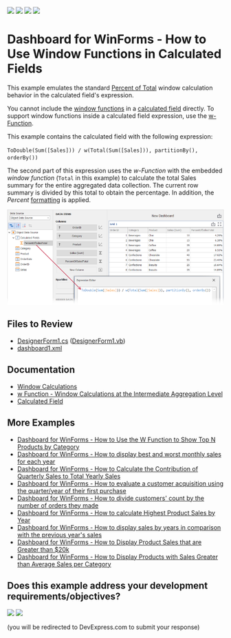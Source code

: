 <!-- default badges list -->
![](https://img.shields.io/endpoint?url=https://codecentral.devexpress.com/api/v1/VersionRange/404742878/24.2.1%2B)
[![](https://img.shields.io/badge/Open_in_DevExpress_Support_Center-FF7200?style=flat-square&logo=DevExpress&logoColor=white)](https://supportcenter.devexpress.com/ticket/details/T1028236)
[![](https://img.shields.io/badge/📖_How_to_use_DevExpress_Examples-e9f6fc?style=flat-square)](https://docs.devexpress.com/GeneralInformation/403183)
[![](https://img.shields.io/badge/💬_Leave_Feedback-feecdd?style=flat-square)](#does-this-example-address-your-development-requirementsobjectives)
<!-- default badges end -->
# Dashboard for WinForms - How to Use Window Functions in Calculated Fields

This example emulates the standard [Percent of Total](https://docs.devexpress.com/Dashboard/115920/common-features/advanced-analytics/window-calculations/creating-window-calculations#percent-of-total) window calculation behavior in the calculated field's expression.

You cannot include the [window functions](https://docs.devexpress.com/Dashboard/400122/common-features/advanced-analytics/expression-constants-operators-and-functions#functions) in a [calculated field](https://docs.devexpress.com/Dashboard/116934/common-features/advanced-analytics/calculated-fields) directly. To support window functions inside a calculated field expression, use the [w-Function](https://docs.devexpress.com/Dashboard/401421/common-features/advanced-analytics/aggregations/w-function-aggregation-intermediate-level).

This example contains the calculated field with the following expression:

`ToDouble(Sum([Sales])) / w(Total(Sum([Sales])), partitionBy(), orderBy())`

The second part of this expression uses the *w-Function* with the embedded *window function* (`Total` in this example) to calculate the total Sales summary for the entire aggregated data collection. The current row summary is divided by this total to obtain the percentage. In addition, the *Percent* [formatting](https://docs.devexpress.com/Dashboard/15697/winforms-dashboard/winforms-designer/create-dashboards-in-the-winforms-designer/data-shaping/formatting-data) is applied.

![](images/screenshot.png)

<!-- default file list -->
## Files to Review

* [DesignerForm1.cs](./CS/DesignerForm1.cs) ([DesignerForm1.vb](./VB/DesignerForm1.vb))
* [dashboard1.xml](./CS/dashboard1.xml)
<!-- default file list end -->

## Documentation

- [Window Calculations](https://docs.devexpress.com/Dashboard/115869/winforms-dashboard/winforms-designer/create-dashboards-in-the-winforms-designer/data-analysis/window-calculations)
- [w Function - Window Calculations at the Intermediate Aggregation Level](https://docs.devexpress.com/Dashboard/401421/common-features/advanced-analytics/aggregations/w-function-aggregation-intermediate-level)
- [Calculated Field](https://docs.devexpress.com/Dashboard/116934/common-features/advanced-analytics/calculated-fields)


## More Examples

- [Dashboard for WinForms - How to Use the W Function to Show Top N Products by Category](https://github.com/DevExpress-Examples/winforms-dashboard-w-function-example)
- [Dashboard for WinForms - How to display best and worst monthly sales for each year](https://github.com/DevExpress-Examples/how-to-display-best-and-worst-monthly-sales-for-each-year-t369371)
- [Dashboard for WinForms - How to Calculate the Contribution of Quarterly Sales to Total Yearly Sales](https://github.com/DevExpress-Examples/how-to-calculate-the-contribution-of-quarterly-sales-to-total-yearly-sales)
- [Dashboard for WinForms - How to evaluate a customer acquisition using the quarter/year of their first purchase](https://github.com/DevExpress-Examples/how-to-divide-customers-count-by-the-number-of-orders-they-made-t372356)
- [Dashboard for WinForms - How to divide customers' count by the number of orders they made](https://github.com/DevExpress-Examples/how-to-divide-customers-count-by-the-number-of-orders-they-made-t372356)
- [Dashboard for WinForms - How to calculate Highest Product Sales by Year](https://github.com/DevExpress-Examples/how-to-show-products-with-the-best-sales-in-a-year-along-with-sales-values-t372408)
- [Dashboard for WinForms - How to display sales by years in comparison with the previous year's sales](https://github.com/DevExpress-Examples/win-dashboard-display-previous-year-sales)
- [Dashboard for WinForms - How to Display Product Sales that are Greater than $20k](https://github.com/DevExpress-Examples/How-to-Display-Product-Sales-that-are-Greater-than-20k)
- [Dashboard for WinForms - How to Display Products with Sales Greater than Average Sales per Category](https://github.com/DevExpress-Examples/How-to-Display-Product-with-Sales-Greater-than-Average-Sales-per-Category)
<!-- feedback -->
## Does this example address your development requirements/objectives?

[<img src="https://www.devexpress.com/support/examples/i/yes-button.svg"/>](https://www.devexpress.com/support/examples/survey.xml?utm_source=github&utm_campaign=winforms-dashboard-window-function-calc-field&~~~was_helpful=yes) [<img src="https://www.devexpress.com/support/examples/i/no-button.svg"/>](https://www.devexpress.com/support/examples/survey.xml?utm_source=github&utm_campaign=winforms-dashboard-window-function-calc-field&~~~was_helpful=no)

(you will be redirected to DevExpress.com to submit your response)
<!-- feedback end -->
